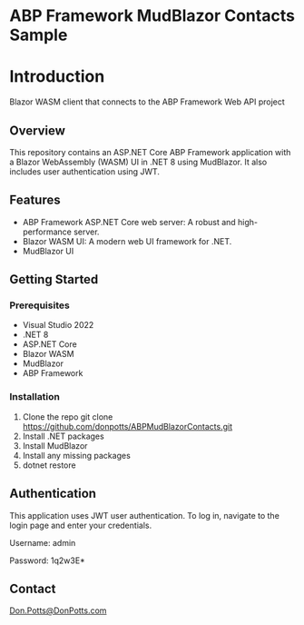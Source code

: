 # ABP Framework MudBlazor Contacts Sample

# Introduction 
Blazor WASM client that connects to the ABP Framework Web API project


## Overview

This repository contains an ASP.NET Core ABP Framework application with a Blazor WebAssembly (WASM) UI in .NET 8 using MudBlazor. It also includes user authentication using JWT.

## Features

- ABP Framework ASP.NET Core web server: A robust and high-performance server.
- Blazor WASM UI: A modern web UI framework for .NET.
- MudBlazor UI

## Getting Started

### Prerequisites

- Visual Studio 2022
- .NET 8
- ASP.NET Core
- Blazor WASM
- MudBlazor
- ABP Framework

### Installation

1. Clone the repo
  git clone https://github.com/donpotts/ABPMudBlazorContacts.git
2. Install .NET packages
3. Install MudBlazor
4. Install any missing packages
5. dotnet restore
   
## Authentication

This application uses JWT user authentication. To log in, navigate to the login page and enter your credentials.

Username:  admin

Password:  1q2w3E*

## Contact

Don.Potts@DonPotts.com
